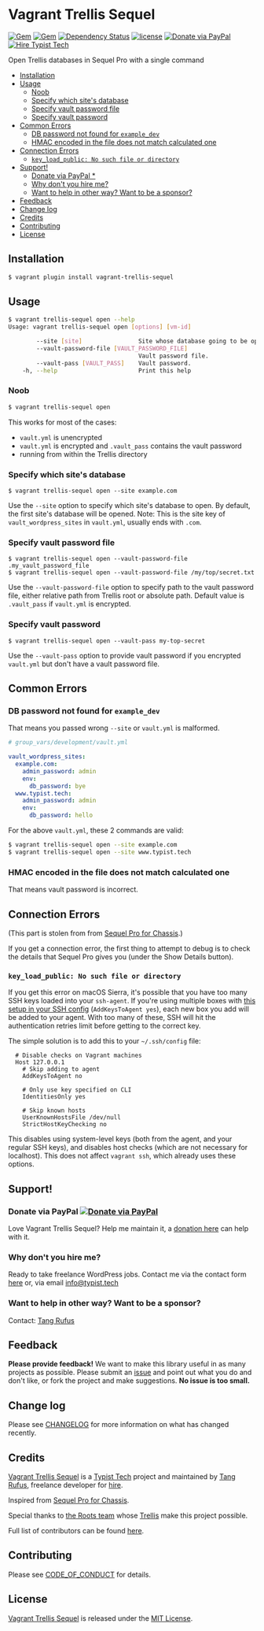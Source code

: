 # Vagrant Trellis Sequel

[![Gem](https://img.shields.io/gem/v/vagrant-trellis-sequel.svg)](https://rubygems.org/gems/vagrant-trellis-sequel)
[![Gem](https://img.shields.io/gem/dt/vagrant-trellis-sequel.svg)](https://rubygems.org/gems/vagrant-trellis-sequel)
[![Dependency Status](https://gemnasium.com/badges/github.com/TypistTech/vagrant-trellis-sequel.svg)](https://gemnasium.com/github.com/TypistTech/vagrant-trellis-sequel)
[![license](https://img.shields.io/github/license/TypistTech/vagrant-trellis-sequel.svg)](https://github.com/TypistTech/vagrant-trellis-sequel/blob/master/LICENSE)
[![Donate via PayPal](https://img.shields.io/badge/Donate-PayPal-blue.svg)](https://www.typist.tech/donate/vagrant-trellis-sequel/)
[![Hire Typist Tech](https://img.shields.io/badge/Hire-Typist%20Tech-ff69b4.svg)](https://www.typist.tech/contact/)

Open Trellis databases in Sequel Pro with a single command

<!-- START doctoc generated TOC please keep comment here to allow auto update -->
<!-- DON'T EDIT THIS SECTION, INSTEAD RE-RUN doctoc TO UPDATE -->


- [Installation](#installation)
- [Usage](#usage)
  - [Noob](#noob)
  - [Specify which site's database](#specify-which-sites-database)
  - [Specify vault password file](#specify-vault-password-file)
  - [Specify vault password](#specify-vault-password)
- [Common Errors](#common-errors)
  - [DB password not found for `example_dev`](#db-password-not-found-for-example_dev)
  - [HMAC encoded in the file does not match calculated one](#hmac-encoded-in-the-file-does-not-match-calculated-one)
- [Connection Errors](#connection-errors)
  - [`key_load_public: No such file or directory`](#key_load_public-no-such-file-or-directory)
- [Support!](#support)
  - [Donate via PayPal *](#donate-via-paypal-)
  - [Why don't you hire me?](#why-dont-you-hire-me)
  - [Want to help in other way? Want to be a sponsor?](#want-to-help-in-other-way-want-to-be-a-sponsor)
- [Feedback](#feedback)
- [Change log](#change-log)
- [Credits](#credits)
- [Contributing](#contributing)
- [License](#license)

<!-- END doctoc generated TOC please keep comment here to allow auto update -->

## Installation

```bash
$ vagrant plugin install vagrant-trellis-sequel
```

## Usage

```bash
$ vagrant trellis-sequel open --help
Usage: vagrant trellis-sequel open [options] [vm-id]

        --site [site]                Site whose database going to be opened.
        --vault-password-file [VAULT_PASSWORD_FILE]
                                     Vault password file.
        --vault-pass [VAULT_PASS]    Vault password.
    -h, --help                       Print this help
```

### Noob

```bash
$ vagrant trellis-sequel open
```

This works for most of the cases:
  - `vault.yml` is unencrypted
  - `vault.yml` is encrypted and `.vault_pass` contains the vault password
  - running from within the Trellis directory

### Specify which site's database

```
$ vagrant trellis-sequel open --site example.com
```

Use the `--site` option to specify which site's database to open. By default, the first site's database will be opened.
Note: This is the site key of `vault_wordpress_sites` in `vault.yml`, usually ends with `.com`.

### Specify vault password file

```
$ vagrant trellis-sequel open --vault-password-file .my_vault_password_file
$ vagrant trellis-sequel open --vault-password-file /my/top/secret.txt
```

Use the `--vault-password-file` option to specify path to the vault password file, either relative path from Trellis root or absolute path.
Default value is `.vault_pass` if `vault.yml` is encrypted.

### Specify vault password

```
$ vagrant trellis-sequel open --vault-pass my-top-secret
```

Use the `--vault-pass` option to provide vault password if you encrypted `vault.yml` but don't have a vault password file.

## Common Errors

### DB password not found for `example_dev`

That means you passed wrong `--site` or `vault.yml` is malformed.

```yaml
# group_vars/development/vault.yml

vault_wordpress_sites:
  example.com:
    admin_password: admin
    env:
      db_password: bye
  www.typist.tech:
    admin_password: admin
    env:
      db_password: hello
```

For the above `vault.yml`, these 2 commands are valid:
```bash
$ vagrant trellis-sequel open --site example.com
$ vagrant trellis-sequel open --site www.typist.tech
```


### HMAC encoded in the file does not match calculated one

That means vault password is incorrect.

## Connection Errors

(This part is stolen from from [Sequel Pro for Chassis](https://github.com/Chassis/SequelPro/tree/b3236ca5205e34f6c2e135a9f1b8aa0f1686717b#connection-errors).)

If you get a connection error, the first thing to attempt to debug is to check the details that Sequel Pro gives you (under the Show Details button).

### `key_load_public: No such file or directory`

If you get this error on macOS Sierra, it's possible that you have too many SSH keys loaded into your `ssh-agent`. If you're using multiple boxes with [this setup in your SSH config](http://apple.stackexchange.com/a/264974/55070) (`AddKeysToAgent yes`), each new box you add will be added to your agent. With too many of these, SSH will hit the authentication retries limit before getting to the correct key.

The simple solution is to add this to your `~/.ssh/config` file:

```
  # Disable checks on Vagrant machines
  Host 127.0.0.1
    # Skip adding to agent
    AddKeysToAgent no

    # Only use key specified on CLI
    IdentitiesOnly yes

    # Skip known hosts
    UserKnownHostsFile /dev/null
    StrictHostKeyChecking no
```

This disables using system-level keys (both from the agent, and your regular SSH keys), and disables host checks (which are not necessary for localhost). This does not affect `vagrant ssh`, which already uses these options.

## Support!

### Donate via PayPal [![Donate via PayPal](https://img.shields.io/badge/Donate-PayPal-blue.svg)](https://www.typist.tech/donate/vagrant-trellis-sequel/)

Love Vagrant Trellis Sequel? Help me maintain it, a [donation here](https://www.typist.tech/donate/vagrant-trellis-sequel/) can help with it.

### Why don't you hire me?

Ready to take freelance WordPress jobs. Contact me via the contact form [here](https://www.typist.tech/contact/) or, via email [info@typist.tech](mailto:info@typist.tech)

### Want to help in other way? Want to be a sponsor?

Contact: [Tang Rufus](mailto:tangrufus@gmail.com)

## Feedback

**Please provide feedback!** We want to make this library useful in as many projects as possible.
Please submit an [issue](https://github.com/TypistTech/vagrant-trellis-sequel/issues/new) and point out what you do and don't like, or fork the project and make suggestions.
**No issue is too small.**

## Change log

Please see [CHANGELOG](./CHANGELOG.md) for more information on what has changed recently.

## Credits

[Vagrant Trellis Sequel](https://github.com/TypistTech/vagrant-trellis-sequel) is a [Typist Tech](https://www.typist.tech) project and maintained by [Tang Rufus](https://twitter.com/Tangrufus), freelance developer for [hire](https://www.typist.tech/contact/).

Inspired from [Sequel Pro for Chassis](https://github.com/Chassis/SequelPro).

Special thanks to [the Roots team](https://roots.io/about/) whose [Trellis](https://github.com/roots/trellis) make this project possible.

Full list of contributors can be found [here](https://github.com/TypistTech/vagrant-trellis-sequel/graphs/contributors).

## Contributing

Please see [CODE_OF_CONDUCT](./CODE_OF_CONDUCT.md) for details.

## License

[Vagrant Trellis Sequel](https://github.com/TypistTech/vagrant-trellis-sequel) is released under the [MIT License](https://opensource.org/licenses/MIT).
